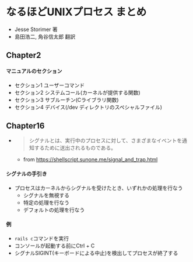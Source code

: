 # なるほどUNIXプロセス まとめ
- Jesse Storimer 著
- 島田浩二, 角谷信太郎 翻訳

## Chapter2
#### マニュアルのセクション
- セクション1 ユーザーコマンド
- セクション2 システムコール(カーネルが提供する関数)
- セクション3 サブルーチン(Cライブラリ関数)
- セクション4 デバイス(/dev ディレクトリのスペシャルファイル)

## Chapter16
- > シグナルとは、実行中のプロセスに対して、さまざまなイベントを通知するために送出されるものである。
  - from https://shellscript.sunone.me/signal_and_trap.html

#### シグナルの手引き
- プロセスはカーネルからシグナルを受けたとき、いずれかの処理を行なう
  - シグナルを無視する
  - 特定の処理を行なう
  - デフォルトの処理を行なう

#### 例
- `rails c`コマンドを実行
- コンソールが起動する前にCtrl + C
- シグナルSIGINT(キーボードによる中止)を検出してプロセスが終了する


